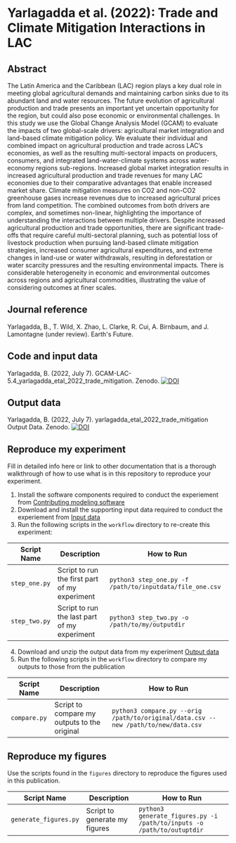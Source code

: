 
# Yarlagadda et al. (2022): Trade and Climate Mitigation Interactions in LAC


## Abstract
The Latin America and the Caribbean (LAC) region plays a key dual role in meeting global agricultural demands and maintaining carbon sinks due to its abundant land and water resources. The future evolution of agricultural production and trade presents an important yet uncertain opportunity for the region, but could also pose economic or environmental challenges. In this study we use the Global Change Analysis Model (GCAM) to evaluate the impacts of two global-scale drivers: agricultural market integration and land-based climate mitigation policy. We evaluate their individual and combined impact on agricultural production and trade across LAC’s economies, as well as the resulting multi-sectoral impacts on producers, consumers, and integrated land-water-climate systems across water-economy regions sub-regions. Increased global market integration results in increased agricultural production and trade revenues for many LAC economies due to their comparative advantages that enable increased market share. Climate mitigation measures on CO2 and non-CO2 greenhouse gases increase revenues due to increased agricultural prices from land competition. The combined outcomes from both drivers are complex, and sometimes non-linear, highlighting the importance of understanding the interactions between multiple drivers. Despite increased agricultural production and trade opportunities, there are significant trade-offs that require careful multi-sectoral planning, such as potential loss of livestock production when pursuing land-based climate mitigation strategies, increased consumer agricultural expenditures, and extreme changes in land-use or water withdrawals, resulting in deforestation or water scarcity pressures and the resulting environmental impacts. There is considerable heterogeneity in economic and environmental outcomes across regions and agricultural commodities, illustrating the value of considering outcomes at finer scales.

## Journal reference
Yarlagadda, B., T. Wild, X. Zhao, L. Clarke, R. Cui, A. Birnbaum, and J. Lamontagne (under review). Earth's Future.

## Code and input data
Yarlagadda, B. (2022, July 7). GCAM-LAC-5.4_yarlagadda_etal_2022_trade_mitigation. Zenodo. [![DOI](https://zenodo.org/badge/DOI/10.5281/zenodo.6807291.svg)](https://doi.org/10.5281/zenodo.6807291)

## Output data
Yarlagadda, B. (2022, July 7). yarlagadda_etal_2022_trade_mitigation Output Data. Zenodo. [![DOI](https://zenodo.org/badge/DOI/10.5281/zenodo.6807540.svg)](https://doi.org/10.5281/zenodo.6807540)


## Reproduce my experiment
Fill in detailed info here or link to other documentation that is a thorough walkthrough of how to use what is in this repository to reproduce your experiment.


1. Install the software components required to conduct the experiement from [Contributing modeling software](#contributing-modeling-software)
2. Download and install the supporting input data required to conduct the experiement from [Input data](#input-data)
3. Run the following scripts in the `workflow` directory to re-create this experiment:

| Script Name | Description | How to Run |
| --- | --- | --- |
| `step_one.py` | Script to run the first part of my experiment | `python3 step_one.py -f /path/to/inputdata/file_one.csv` |
| `step_two.py` | Script to run the last part of my experiment | `python3 step_two.py -o /path/to/my/outputdir` |

4. Download and unzip the output data from my experiment [Output data](#output-data)
5. Run the following scripts in the `workflow` directory to compare my outputs to those from the publication

| Script Name | Description | How to Run |
| --- | --- | --- |
| `compare.py` | Script to compare my outputs to the original | `python3 compare.py --orig /path/to/original/data.csv --new /path/to/new/data.csv` |

## Reproduce my figures
Use the scripts found in the `figures` directory to reproduce the figures used in this publication.

| Script Name | Description | How to Run |
| --- | --- | --- |
| `generate_figures.py` | Script to generate my figures | `python3 generate_figures.py -i /path/to/inputs -o /path/to/outuptdir` |
